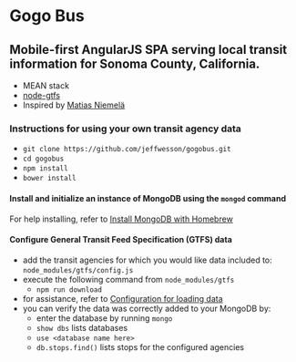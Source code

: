 # Gogo Bus

## Mobile-first AngularJS SPA serving local transit information for Sonoma County, California.

- MEAN stack
- [node-gtfs](https://github.com/brendannee/node-gtfs)
- Inspired by [Matias Niemelä](https://github.com/matsko)

### Instructions for using your own transit agency data

- `git clone https://github.com/jeffwesson/gogobus.git`
- `cd gogobus`
- `npm install`
- `bower install`

#### Install and initialize an instance of MongoDB using the `mongod` command

For help installing, refer to [Install MongoDB with Homebrew](http://docs.mongodb.org/manual/tutorial/install-mongodb-on-os-x/#install-mongodb-with-homebrew)

#### Configure General Transit Feed Specification (GTFS) data

  - add the transit agencies for which you would like data included to: `node_modules/gtfs/config.js`
  - execute the following command from `node_modules/gtfs`
    - `npm run download`
  - for assistance, refer to [Configuration for loading data](https://github.com/brendannee/node-gtfs#configuration-for-loading-data)
  - you can verify the data was correctly added to your MongoDB by:
    - enter the database by running `mongo`
    - `show dbs` lists databases
    - `use <database name here>`
    - `db.stops.find()` lists stops for the configured agencies
